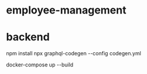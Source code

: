 # employee-management


# backend

npm install
npx graphql-codegen --config codegen.yml

docker-compose up --build
